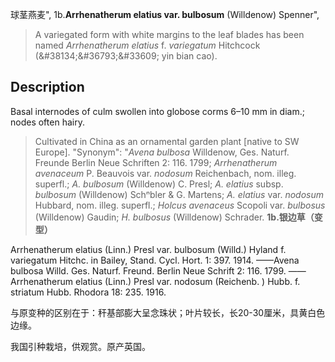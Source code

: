 球茎燕麦",
1b.**Arrhenatherum elatius var. bulbosum** (Willdenow) Spenner",

> A variegated form with white margins to the leaf blades has been named *Arrhenatherum elatius* f. *variegatum* Hitchcock (&amp;#38134;&amp;#36793;&amp;#33609; yin bian cao).

## Description
Basal internodes of culm swollen into globose corms 6–10 mm in diam.; nodes often hairy.

> Cultivated in China as an ornamental garden plant [native to SW Europe].
  "Synonym": "*Avena bulbosa* Willdenow, Ges. Naturf. Freunde Berlin Neue Schriften 2: 116. 1799; *Arrhenatherum avenaceum* P. Beauvois var. *nodosum* Reichenbach, nom. illeg. superfl.; *A. bulbosum* (Willdenow) C. Presl; *A. elatius* subsp. *bulbosum* (Willdenow) Schⁿbler &amp; G. Martens; *A. elatius* var. *nodosum* Hubbard, nom. illeg. superfl.; *Holcus avenaceus* Scopoli var. *bulbosus* (Willdenow) Gaudin; *H. bulbosus* (Willdenow) Schrader.
**1b.银边草（变型）**

Arrhenatherum elatius (Linn.) Presl var. bulbosum (Willd.) Hyland f. variegatum Hitchc. in Bailey, Stand. Cycl. Hort. 1: 397. 1914. ——Avena bulbosa Willd. Ges. Naturf. Freund. Berlin Neue Schrift 2: 116. 1799. ——Arrhenatherum elatius (Linn.) Presl var. nodosum (Reichenb. ) Hubb. f. striatum Hubb. Rhodora 18: 235. 1916.

与原变种的区别在于：秆基部膨大呈念珠状；叶片较长，长20-30厘米，具黄白色边缘。

我国引种栽培，供观赏。原产英国。
